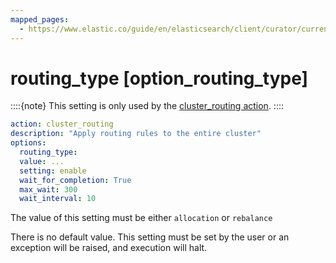 ```yaml
---
mapped_pages:
  - https://www.elastic.co/guide/en/elasticsearch/client/curator/current/option_routing_type.html
---
```


# routing_type [option_routing_type]

::::{note}
This setting is only used by the [cluster_routing action](/reference/cluster_routing.md).
::::


```yaml
action: cluster_routing
description: "Apply routing rules to the entire cluster"
options:
  routing_type:
  value: ...
  setting: enable
  wait_for_completion: True
  max_wait: 300
  wait_interval: 10
```

The value of this setting must be either `allocation` or `rebalance`

There is no default value. This setting must be set by the user or an exception will be raised, and execution will halt.

